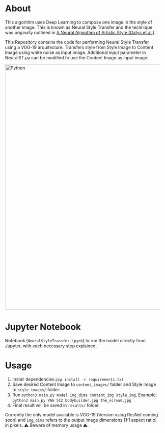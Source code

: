 # About
This algorithm uses Deep Learning to compose one image in the style of another image. This is known as Neural Style Transfer and the technique was originally outlined in  <a href = "https://arxiv.org/abs/1508.06576" >A Neural Algorithm of Artistic Style (Gatys et al.)</a> .

This Repository contains the code for performing Neural Style Transfer using a VGG-19 arquitecture.
Transfers style from Style Image to Content Image using white noise as input image. Additional input parameter in NeuralST.py can be modified to use the Content Image as input image.

<img align="middle" alt="Python" width="800px" src="misc/NSTchart.svg" />

# Jupyter Notebook
Notebook (`NeuralStyleTransfer.ipynb`) to run the model directly from Jupyter, with each necessary step explained.

# Usage
1. Install dependencies `pip install -r requirements.txt`
2. Save desired Content Image to `content_images/` folder and Style Image to `style_images/` folder. 
3. Run `python3 main.py model img_dims content_img style_img`. Example: `python3 main.py VGG 512 bodybuilder.jpg the_scream.jpg`
4. Final result will be saved in `results/` folder.

Currently the only model available is VGG-19 (Version using ResNet coming soon) and `img_dims` refers to the output image dimensions (1:1 aspect ratio) in pixels. 
⚠️ Beware of memory usage ⚠️.
